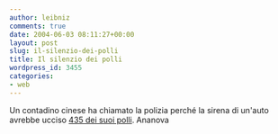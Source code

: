 ```yaml
---
author: leibniz
comments: true
date: 2004-06-03 08:11:27+00:00
layout: post
slug: il-silenzio-dei-polli
title: Il silenzio dei polli
wordpress_id: 3455
categories:
- web
---
```


Un contadino cinese ha chiamato la polizia perché la sirena di un'auto avrebbe ucciso [435 dei suoi polli](http://www.ananova.com/news/story/sm_975359.html?menu=).
Ananova
